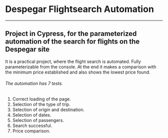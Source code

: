 # Despegar Flightsearch Automation
***
## Project in Cypress, for the parameterized automation of the search for flights on the Despegar site

It is a practical project, where the flight search is automated. Fully parameterizable from the console.
At the end it makes a comparison with the minimum price established and also shows the lowest price found.

###### The automation has 7 tests.
1. Correct loading of the page.
2. Selection of the type of trip.
3. Selection of origin and destination.
4. Selection of dates.
5. Selection of passengers.
6. Search successful.
7. Price comparison.


